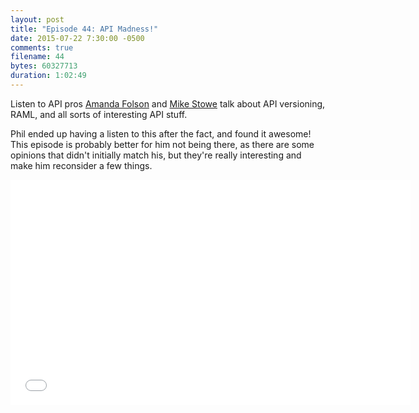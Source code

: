 ```yaml
---
layout: post
title: "Episode 44: API Madness!"
date: 2015-07-22 7:30:00 -0500
comments: true
filename: 44
bytes: 60327713
duration: 1:02:49
---
```


Listen to API pros [Amanda Folson](https://twitter.com/AmbassadorAwsum) and [Mike Stowe](https://twitter.com/mikegstowe) talk about API versioning, RAML, and all sorts of interesting API stuff.

Phil ended up having a listen to this after the fact, and found it awesome! This episode is probably better for him not being there, as there are some opinions that didn't initially match his, but they're really interesting and make him reconsider a few things.

<iframe width="640" height="360" src="//www.youtube.com/embed/7qIQkpSa9yI" frameborder="0" allowfullscreen></iframe>
